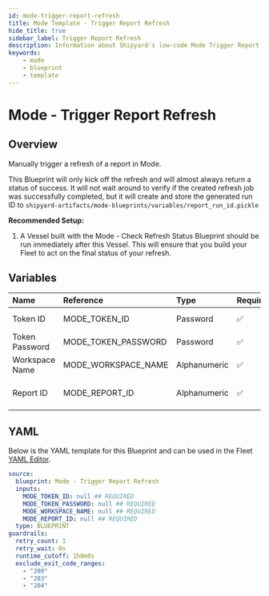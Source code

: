 ```yaml
---
id: mode-trigger-report-refresh
title: Mode Template - Trigger Report Refresh
hide_title: true
sidebar_label: Trigger Report Refresh
description: Information about Shipyard's low-code Mode Trigger Report Refresh blueprint. Trigger a Mode report to refresh immediately. 
keywords:
    - mode
    - blueprint
    - template
---
```


# Mode - Trigger Report Refresh

## Overview
Manually trigger a refresh of a report in Mode.

This Blueprint will only kick off the refresh and will almost always return a status of success. It will not wait around to verify if the created refresh job was successfully completed, but it will create and store the generated run ID to `shipyard-artifacts/mode-blueprints/variables/report_run_id.pickle`

**Recommended Setup:**

1. A Vessel built with the Mode - Check Refresh Status Blueprint should be run immediately after this Vessel. This will ensure that you build your Fleet to act on the final status of your refresh.

## Variables

| Name | Reference | Type | Required | Default | Options | Description |
|:-----|:----------|:-----|:---------|:--------|:--------|:------------|
| Token ID | MODE_TOKEN_ID  | Password |:white_check_mark: | - | - | The ID of the Token used to authenticate with Mode. |
| Token Password | MODE_TOKEN_PASSWORD  | Password |:white_check_mark: | - | - | The Token Password associated to the Token ID used to authenticate with Mode. |
| Workspace Name | MODE_WORKSPACE_NAME  | Alphanumeric |:white_check_mark: | - | - | Typically found in the URL structure as https://app.mode.com/ACCOUNT_NAME/ |
| Report ID | MODE_REPORT_ID  | Alphanumeric |:white_check_mark: | - | - | Numeric ID of the report you want to download, typically found at the end of the URL. |


## YAML
Below is the YAML template for this Blueprint and can be used in the Fleet [YAML Editor](../../reference/fleets/yaml-editor.md).
```yaml
source:
  blueprint: Mode - Trigger Report Refresh
  inputs:
    MODE_TOKEN_ID: null ## REQUIRED
    MODE_TOKEN_PASSWORD: null ## REQUIRED
    MODE_WORKSPACE_NAME: null ## REQUIRED
    MODE_REPORT_ID: null ## REQUIRED
  type: BLUEPRINT
guardrails:
  retry_count: 1
  retry_wait: 0s
  runtime_cutoff: 1h0m0s
  exclude_exit_code_ranges:
    - "200"
    - "203"
    - "204"
```
